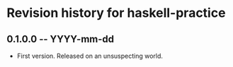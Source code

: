 # Revision history for haskell-practice

## 0.1.0.0 -- YYYY-mm-dd

* First version. Released on an unsuspecting world.
